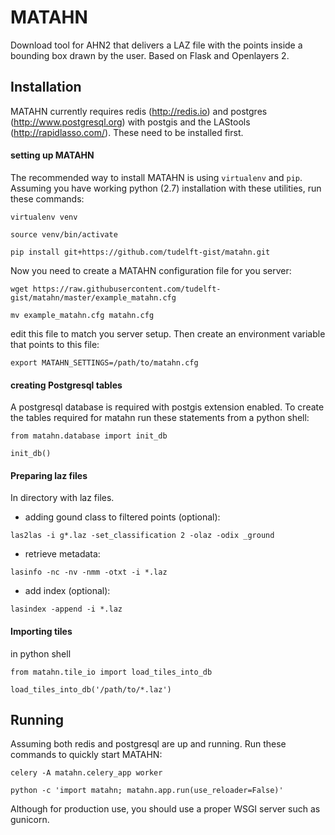MATAHN
=====

Download tool for AHN2 that delivers a LAZ file with the points inside a bounding box drawn by the user. Based on Flask and Openlayers 2.

Installation
------
MATAHN currently requires redis (http://redis.io) and postgres (http://www.postgresql.org) with postgis and the LAStools (http://rapidlasso.com/). These need to be installed first.

#### setting up MATAHN
The recommended way to install MATAHN is using `virtualenv` and `pip`. Assuming you have working python (2.7) installation with these utilities, run these commands:

`virtualenv venv`

`source venv/bin/activate`

`pip install git+https://github.com/tudelft-gist/matahn.git`

Now you need to create a MATAHN configuration file for you server:

`wget https://raw.githubusercontent.com/tudelft-gist/matahn/master/example_matahn.cfg`

`mv example_matahn.cfg matahn.cfg`

edit this file to match you server setup. Then create an environment variable that points to this file:

`export MATAHN_SETTINGS=/path/to/matahn.cfg`

#### creating Postgresql tables
A postgresql database is required with postgis extension enabled. To create the tables required for matahn run these statements from a python shell:

`from matahn.database import init_db`

`init_db()`


#### Preparing laz files
In directory with laz files.

* adding gound class to filtered points (optional): 

`las2las -i g*.laz -set_classification 2 -olaz -odix _ground`

* retrieve metadata: 

`lasinfo -nc -nv -nmm -otxt -i *.laz`

* add index (optional): 

`lasindex -append -i *.laz`


#### Importing tiles
in python shell

`from matahn.tile_io import load_tiles_into_db`

`load_tiles_into_db('/path/to/*.laz')`


Running
------

Assuming both redis and postgresql are up and running. Run these commands to quickly start MATAHN:

`celery -A matahn.celery_app worker`

`python -c 'import matahn; matahn.app.run(use_reloader=False)'`

Although for production use, you should use a proper WSGI server such as gunicorn.

